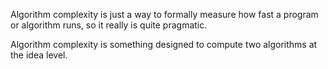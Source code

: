 Algorithm complexity is just a way to formally measure how fast a program or
algorithm runs, so it really is quite pragmatic.

Algorithm complexity is something designed to compute two algorithms at the idea
level.
